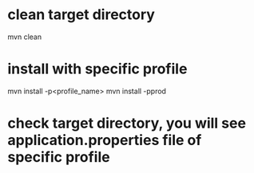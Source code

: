 # clean target directory
mvn clean

# install with specific profile
mvn install -p<profile_name>
mvn install -pprod

# check target directory, you will see application.properties file of specific profile